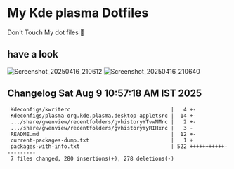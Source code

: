 # My Kde plasma Dotfiles
  Don't Touch My dot files 🙂
 
## have a look
![Screenshot_20250416_210612](https://github.com/user-attachments/assets/650244d5-776e-4b31-96fb-10811a3cfa27)
![Screenshot_20250416_210640](https://github.com/user-attachments/assets/07fac3d3-7ce1-4f10-ad4c-1ffa33ed7e84)
 
## Changelog Sat Aug  9 10:57:18 AM IST 2025
```
 Kdeconfigs/kwriterc                                |   4 +-
 Kdeconfigs/plasma-org.kde.plasma.desktop-appletsrc |  14 +-
 .../share/gwenview/recentfolders/gvhistoryYTvwNMrc |   2 +-
 .../share/gwenview/recentfolders/gvhistoryYyRIHxrc |   3 -
 README.md                                          |  12 +-
 current-packages-dump.txt                          |   1 +
 packages-with-info.txt                             | 522 +++++++++++----------
 7 files changed, 280 insertions(+), 278 deletions(-)
```
 
